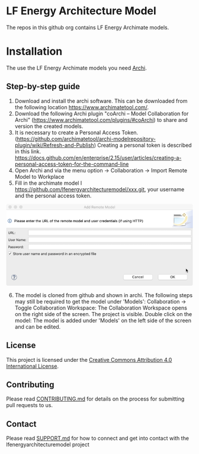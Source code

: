 <!--
SPDX-FileCopyrightText: 2017-2022 Contributors to the lfenergyarchitecturemodel project

SPDX-License-Identifier: CC-BY-4.0
-->

# LF Energy Architecture Model

The repos in this github org contains LF Energy Archimate models. 

# Installation 
The use the LF Energy Archimate models you need [Archi](https://www.archimatetool.com/). 

## Step-by-step guide
1. Download and install the archi software. This can be downloaded from the following location https://www.archimatetool.com/. 
1. Download the following Archi plugin "coArchi – Model Collaboration for Archi" (https://www.archimatetool.com/plugins/#coArchi) to share and version the created models. 
1. It is necessary to create a Personal Access Token. (https://github.com/archimatetool/archi-modelrepository-plugin/wiki/Refresh-and-Publish)
Creating a personal token is described in this link. https://docs.github.com/en/enterprise/2.15/user/articles/creating-a-personal-access-token-for-the-command-line
1. Open Archi and via the menu option → Collaboration → Import Remote Model to Workplace
1. Fill in the archimate model l https://github.com/lfenergyarchitecturemodel/xxx.git, your username and the personal access token. 

![screenshot](https://github.com/lfenergyarchitecturemodel/.github/blob/main/images/a29b0ff3-7912-449e-81c9-0482aee3cd24.png)

6. The model is cloned from github and shown in archi. The following steps may still be required to get the model under 'Models': Collaboration → Toggle Collaboration Workspace: The Collaboration Workspace opens on the right side of the screen. The project is visible. Double click on the model: The model is added under 'Models' on the left side of the screen and can be edited.

## License
This project is licensed under the [Creative Commons Attribution 4.0 International License](https://github.com/lfenergyarchitecturemodel/.github/blob/main/LISENSE).

## Contributing
Please read [CONTRIBUTING.md](https://github.com/lfenergyarchitecturemodel/.github/blob/main/CONTRIBUTING.md) for details on the process for submitting pull requests to us.

## Contact
Please read [SUPPORT.md](https://github.com/lfenergyarchitecturemodel/.github/blob/main/SUPPORT.md) for how to connect and get into contact with the lfenergyarchitecturemodel project
